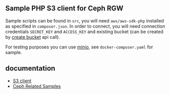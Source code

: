 Sample PHP S3 client for Ceph RGW
---------------------------------

Sample scripts can be found in `src`, you will need `aws/aws-sdk-php` installed
as specified in `composer.json`. In order to connect, you will need connection
credentials `SECRET_KEY` and `ACCESS_KEY` and existing bucket (can be created by
[create bucket][mb] api call).

For testing purposes you can use [minio][minio], see `docker-composer.yaml` for
sample.

## documentation

* [S3 client](https://docs.aws.amazon.com/aws-sdk-php/v2/api/class-Aws.S3.S3Client.html)
* [Ceph Related Samples](https://docs.ceph.com/docs/master/radosgw/s3/php/)

[mb]: https://docs.ceph.com/docs/master/radosgw/s3/php/#creating-a-bucket
[minio]: https://min.io/
